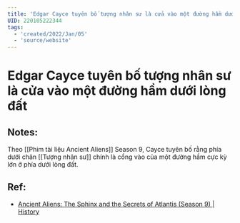 ```yaml
---
title: 'Edgar Cayce tuyên bố tượng nhân sư là cửa vào một đường hầm dưới lòng đất'
UID: 220105222344
tags:
  - 'created/2022/Jan/05'
  - 'source/website'
---
```

# Edgar Cayce tuyên bố tượng nhân sư là cửa vào một đường hầm dưới lòng đất

## Notes:
Theo [[Phim tài liệu Ancient Aliens]] Season 9, Cayce tuyên bố rằng phía dưới chân [[Tượng nhân sư]] chính là cổng vào của một đường hầm cực kỳ lớn ở phía dưới lòng đất.

## Ref:
- [Ancient Aliens: The Sphinx and the Secrets of Atlantis (Season 9) | History](https://www.youtube.com/watch?v=IoQ7qkm31Pw)
